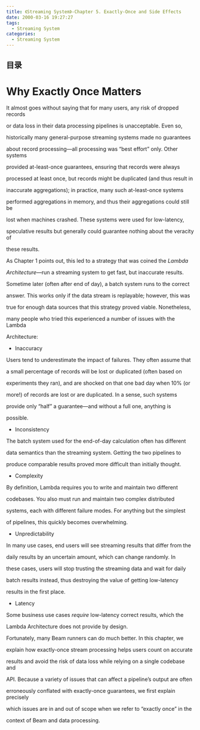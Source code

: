 ```yaml
---
title: 《Streaming System》-Chapter 5. Exactly-Once and Side Effects
date: 2000-03-16 19:27:27
tags: 
  - Streaming System
categories: 
  - Streaming System
---
```


<p></p>
<!-- more -->

## 目录
<!-- toc -->


# **Why Exactly Once Matters**

It almost goes without saying that for many users, any risk of dropped records

or data loss in their data processing pipelines is unacceptable. Even so,

historically many general-purpose streaming systems made no guarantees

about record processing—all processing was “best effort” only. Other systems

provided at-least-once guarantees, ensuring that records were always

processed at least once, but records might be duplicated (and thus result in

inaccurate aggregations); in practice, many such at-least-once systems

performed aggregations in memory, and thus their aggregations could still be

lost when machines crashed. These systems were used for low-latency,

speculative results but generally could guarantee nothing about the veracity of

these results.

As Chapter 1 points out, this led to a strategy that was coined the *Lambda*

*Architecture*—run a streaming system to get fast, but inaccurate results.

Sometime later (often after end of day), a batch system runs to the correct

answer. This works only if the data stream is replayable; however, this was

true for enough data sources that this strategy proved viable. Nonetheless,

many people who tried this experienced a number of issues with the Lambda

Architecture:

- Inaccuracy

Users tend to underestimate the impact of failures. They often assume that

a small percentage of records will be lost or duplicated (often based on

experiments they ran), and are shocked on that one bad day when 10% (or

more!) of records are lost or are duplicated. In a sense, such systems

provide only “half” a guarantee—and without a full one, anything is

possible.

- Inconsistency

The batch system used for the end-of-day calculation often has different

data semantics than the streaming system. Getting the two pipelines to

produce comparable results proved more difficult than initially thought.

- Complexity

By definition, Lambda requires you to write and maintain two different

codebases. You also must run and maintain two complex distributed

systems, each with different failure modes. For anything but the simplest

of pipelines, this quickly becomes overwhelming.

- Unpredictability

In many use cases, end users will see streaming results that differ from the

daily results by an uncertain amount, which can change randomly. In

these cases, users will stop trusting the streaming data and wait for daily

batch results instead, thus destroying the value of getting low-latency

results in the first place.

- Latency

Some business use cases *require* low-latency correct results, which the

Lambda Architecture does not provide by design.

Fortunately, many Beam runners can do much better. In this chapter, we

explain how exactly-once stream processing helps users count on accurate

results and avoid the risk of data loss while relying on a single codebase and

API. Because a variety of issues that can affect a pipeline’s output are often

erroneously conflated with exactly-once guarantees, we first explain precisely

which issues are in and out of scope when we refer to “exactly once” in the

context of Beam and data processing.